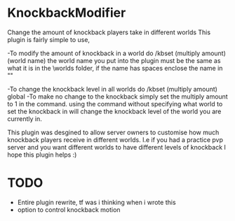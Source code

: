 # KnockbackModifier

Change the amount of knockback players take in different worlds
This plugin is fairly simple to use,

-To modify the amount of knockback in a world do /kbset (multiply amount) (world name)
the world name you put into the plugin must be the same as what it is in the \worlds folder, if the name has spaces enclose the name in ""

-To change the knockback level in all worlds do /kbset (multiply amount) global
-To make no change to the knockback simply set the multiply amount to 1 in the command.
using the command without specifying what world to set the knockback in will change the knockback level of the world you are currently in.

This plugin was desgined to allow server owners to customise how much knockback players receive in different worlds. I.e if you had a practice pvp server and you want different worlds to have different levels of knockback
I hope this plugin helps :)

# TODO
- Entire plugin rewrite, tf was i thinking when i wrote this
- option to control knockback motion

